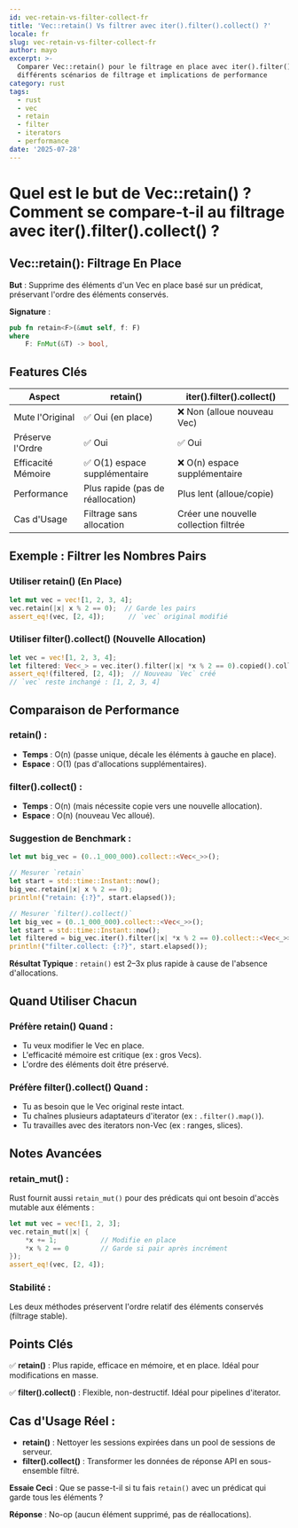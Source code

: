 ```yaml
---
id: vec-retain-vs-filter-collect-fr
title: 'Vec::retain() Vs filtrer avec iter().filter().collect() ?'
locale: fr
slug: vec-retain-vs-filter-collect-fr
author: mayo
excerpt: >-
  Comparer Vec::retain() pour le filtrage en place avec iter().filter().collect() pour
  différents scénarios de filtrage et implications de performance
category: rust
tags:
  - rust
  - vec
  - retain
  - filter
  - iterators
  - performance
date: '2025-07-28'
---
```


# Quel est le but de Vec::retain() ? Comment se compare-t-il au filtrage avec iter().filter().collect() ?

## Vec::retain(): Filtrage En Place

**But** : Supprime des éléments d'un Vec en place basé sur un prédicat, préservant l'ordre des éléments conservés.

**Signature** :
```rust
pub fn retain<F>(&mut self, f: F)
where
    F: FnMut(&T) -> bool,
```

## Features Clés

| Aspect | retain() | iter().filter().collect() |
|--------|----------|---------------------------|
| Mute l'Original | ✅ Oui (en place) | ❌ Non (alloue nouveau Vec) |
| Préserve l'Ordre | ✅ Oui | ✅ Oui |
| Efficacité Mémoire | ✅ O(1) espace supplémentaire | ❌ O(n) espace supplémentaire |
| Performance | Plus rapide (pas de réallocation) | Plus lent (alloue/copie) |
| Cas d'Usage | Filtrage sans allocation | Créer une nouvelle collection filtrée |

## Exemple : Filtrer les Nombres Pairs

### Utiliser retain() (En Place)
```rust
let mut vec = vec![1, 2, 3, 4];
vec.retain(|x| x % 2 == 0);  // Garde les pairs
assert_eq!(vec, [2, 4]);      // `vec` original modifié
```

### Utiliser filter().collect() (Nouvelle Allocation)
```rust
let vec = vec![1, 2, 3, 4];
let filtered: Vec<_> = vec.iter().filter(|x| *x % 2 == 0).copied().collect();
assert_eq!(filtered, [2, 4]);  // Nouveau `Vec` créé
// `vec` reste inchangé : [1, 2, 3, 4]
```

## Comparaison de Performance

### retain() :
- **Temps** : O(n) (passe unique, décale les éléments à gauche en place).
- **Espace** : O(1) (pas d'allocations supplémentaires).

### filter().collect() :
- **Temps** : O(n) (mais nécessite copie vers une nouvelle allocation).
- **Espace** : O(n) (nouveau Vec alloué).

### Suggestion de Benchmark :
```rust
let mut big_vec = (0..1_000_000).collect::<Vec<_>>();

// Mesurer `retain`
let start = std::time::Instant::now();
big_vec.retain(|x| x % 2 == 0);
println!("retain: {:?}", start.elapsed());

// Mesurer `filter().collect()`
let big_vec = (0..1_000_000).collect::<Vec<_>>();
let start = std::time::Instant::now();
let filtered = big_vec.iter().filter(|x| *x % 2 == 0).collect::<Vec<_>>();
println!("filter.collect: {:?}", start.elapsed());
```

**Résultat Typique** : `retain()` est 2–3x plus rapide à cause de l'absence d'allocations.

## Quand Utiliser Chacun

### Préfère retain() Quand :
- Tu veux modifier le Vec en place.
- L'efficacité mémoire est critique (ex : gros Vecs).
- L'ordre des éléments doit être préservé.

### Préfère filter().collect() Quand :
- Tu as besoin que le Vec original reste intact.
- Tu chaînes plusieurs adaptateurs d'iterator (ex : `.filter().map()`).
- Tu travailles avec des iterators non-Vec (ex : ranges, slices).

## Notes Avancées

### retain_mut() :
Rust fournit aussi `retain_mut()` pour des prédicats qui ont besoin d'accès mutable aux éléments :

```rust
let mut vec = vec![1, 2, 3];
vec.retain_mut(|x| {
    *x += 1;           // Modifie en place
    *x % 2 == 0        // Garde si pair après incrément
});
assert_eq!(vec, [2, 4]);
```

### Stabilité :
Les deux méthodes préservent l'ordre relatif des éléments conservés (filtrage stable).

## Points Clés

✅ **retain()** : Plus rapide, efficace en mémoire, et en place. Idéal pour modifications en masse.

✅ **filter().collect()** : Flexible, non-destructif. Idéal pour pipelines d'iterator.

## Cas d'Usage Réel :
- **retain()** : Nettoyer les sessions expirées dans un pool de sessions de serveur.
- **filter().collect()** : Transformer les données de réponse API en sous-ensemble filtré.

**Essaie Ceci** : Que se passe-t-il si tu fais `retain()` avec un prédicat qui garde tous les éléments ?

**Réponse** : No-op (aucun élément supprimé, pas de réallocations).